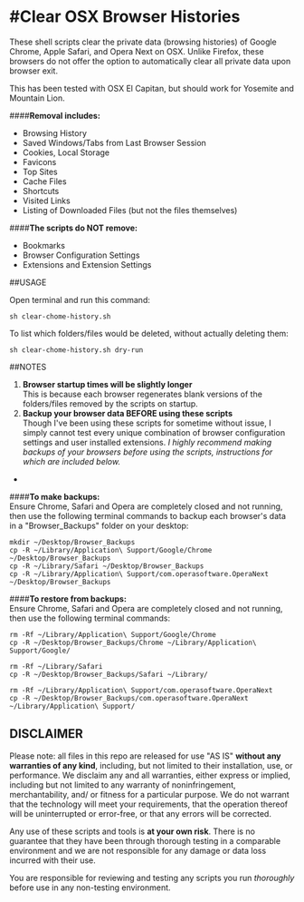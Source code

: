 #Clear OSX Browser Histories
============================

These shell scripts clear the private data (browsing histories) of Google Chrome, Apple Safari, and Opera Next on OSX. Unlike Firefox, these browsers do not offer the option to automatically clear all private data upon browser exit. 

This has been tested with OSX El Capitan, but should work for Yosemite and Mountain Lion.




####**Removal includes:**

* Browsing History
* Saved Windows/Tabs from Last Browser Session
* Cookies, Local Storage
* Favicons
* Top Sites
* Cache Files
* Shortcuts
* Visited Links
* Listing of Downloaded Files (but not the files themselves)

####**The scripts do NOT remove:**

* Bookmarks
* Browser Configuration Settings
* Extensions and Extension Settings


##USAGE

Open terminal and run this command:

```
sh clear-chome-history.sh
```

To list which folders/files would be deleted, without actually deleting them:

```
sh clear-chome-history.sh dry-run
```


##NOTES


1. **Browser startup times will be slightly longer**  
This is because each browser regenerates blank versions of the folders/files removed by the scripts on startup.
2. **Backup your browser data BEFORE using these scripts**  
Though I've been using these scripts for sometime without issue, I simply cannot test every unique combination of browser configuration settings and user installed extensions. *I highly recommend making backups of your browsers before using the scripts, instructions for which are included below.*

-

####**To make backups:**  
Ensure Chrome, Safari and Opera are completely closed and not running, then use the following terminal commands to backup each browser's data in a "Browser_Backups" folder on your desktop:

```
mkdir ~/Desktop/Browser_Backups  
cp -R ~/Library/Application\ Support/Google/Chrome ~/Desktop/Browser_Backups
cp -R ~/Library/Safari ~/Desktop/Browser_Backups
cp -R ~/Library/Application\ Support/com.operasoftware.OperaNext ~/Desktop/Browser_Backups
```
####**To restore from backups:**  
Ensure Chrome, Safari and Opera are completely closed and not running, then use the following terminal commands:

```
rm -Rf ~/Library/Application\ Support/Google/Chrome
cp -R ~/Desktop/Browser_Backups/Chrome ~/Library/Application\ Support/Google/

rm -Rf ~/Library/Safari
cp -R ~/Desktop/Browser_Backups/Safari ~/Library/

rm -Rf ~/Library/Application\ Support/com.operasoftware.OperaNext
cp -R ~/Desktop/Browser_Backups/com.operasoftware.OperaNext ~/Library/Application\ Support/
```


DISCLAIMER
----------
Please note: all files in this repo are released for use "AS IS" **without any warranties of any kind**,
including, but not limited to their installation, use, or performance.  We disclaim any and all warranties, either 
express or implied, including but not limited to any warranty of noninfringement, merchantability, and/ or fitness 
for a particular purpose.  We do not warrant that the technology will meet your requirements, that the operation 
thereof will be uninterrupted or error-free, or that any errors will be corrected.

Any use of these scripts and tools is **at your own risk**.  There is no guarantee that they have been through 
thorough testing in a comparable environment and we are not responsible for any damage or data loss incurred with 
their use.

You are responsible for reviewing and testing any scripts you run *thoroughly* before use in any non-testing 
environment.